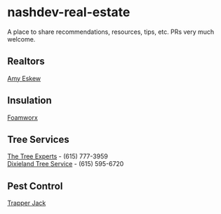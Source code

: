 # nashdev-real-estate
A place to share recommendations, resources, tips, etc. PRs very much welcome.

## Realtors
[Amy Eskew](https://homesforsale.benchmarkrealtytn.com/idx/agent/5919/amy-eskew)

## Insulation
[Foamworx](https://www.sprayfoamworx.com/)

## Tree Services
[The Tree Experts](https://instagram.com/treeexpertstn) - (615) 777-3959  
[Dixieland Tree Service](https://dixielandtreeservice.com) - (615) 595-6720

## Pest Control
[Trapper Jack](https://trapperjack.com/)
